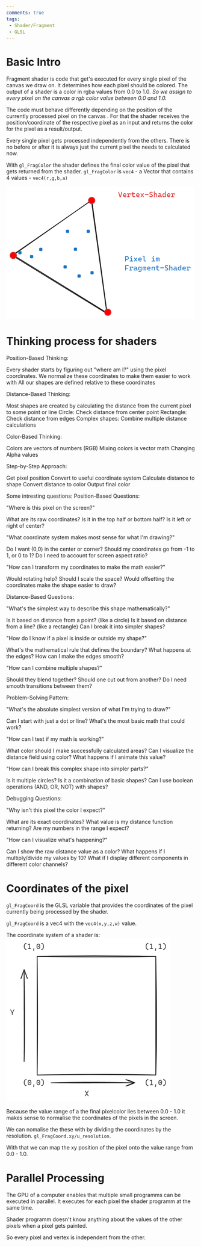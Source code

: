 ```yaml
---
comments: true
tags:
 - Shader/Fragment
 - GLSL
---
```

# Basic Intro

Fragment shader is code that get's executed for every single pixel of the canvas we draw on. It determines how each pixel should be colored.
The output of a shader is a color in rgba values from 0.0 to 1.0. *So we assign to every pixel on the canvas a rgb color value between 0.0 and 1.0.*

The code must behave differently depending on the position of the currently processed pixel on the canvas . 
For that the shader receives the position/coordinate of the respective pixel as an input and returns the color for the pixel as a result/output.

Every single pixel gets processed independently from the others. There is no before or after it is always just the current pixel the needs to calculated now.

With `gl_FragColor` the shader defines the final color value of the pixel that gets returned from the shader.
`gl_FragColor` is `vec4` - a Vector that contains 4 values - `vec4(r,g,b,a)`

![VertexFragmentShader](../img/VertexFragmentShader.png)

# Thinking process for shaders
Position-Based Thinking:

Every shader starts by figuring out "where am I?" using the pixel coordinates.
We normalize these coordinates to make them easier to work with
All our shapes are defined relative to these coordinates

Distance-Based Thinking:

Most shapes are created by calculating the distance from the current pixel to some point or line
Circle: Check distance from center point
Rectangle: Check distance from edges
Complex shapes: Combine multiple distance calculations

Color-Based Thinking:

Colors are vectors of numbers (RGB)
Mixing colors is vector math
Changing Alpha values

Step-by-Step Approach:

Get pixel position
Convert to useful coordinate system
Calculate distance to shape
Convert distance to color
Output final color

Some intresting questions:
Position-Based Questions:

"Where is this pixel on the screen?"

What are its raw coordinates?
Is it in the top half or bottom half?
Is it left or right of center?

"What coordinate system makes most sense for what I'm drawing?"

Do I want (0,0) in the center or corner?
Should my coordinates go from -1 to 1, or 0 to 1?
Do I need to account for screen aspect ratio?


"How can I transform my coordinates to make the math easier?"

Would rotating help?
Should I scale the space?
Would offsetting the coordinates make the shape easier to draw?



Distance-Based Questions:

"What's the simplest way to describe this shape mathematically?"

Is it based on distance from a point? (like a circle)
Is it based on distance from a line? (like a rectangle)
Can I break it into simpler shapes?


"How do I know if a pixel is inside or outside my shape?"

What's the mathematical rule that defines the boundary?
What happens at the edges?
How can I make the edges smooth?


"How can I combine multiple shapes?"

Should they blend together?
Should one cut out from another?
Do I need smooth transitions between them?



Problem-Solving Pattern:

"What's the absolute simplest version of what I'm trying to draw?"

Can I start with just a dot or line?
What's the most basic math that could work?


"How can I test if my math is working?"

What color should I make successfully calculated areas?
Can I visualize the distance field using color?
What happens if I animate this value?


"How can I break this complex shape into simpler parts?"

Is it multiple circles?
Is it a combination of basic shapes?
Can I use boolean operations (AND, OR, NOT) with shapes?

Debugging Questions:

"Why isn't this pixel the color I expect?"

What are its exact coordinates?
What value is my distance function returning?
Are my numbers in the range I expect?


"How can I visualize what's happening?"

Can I show the raw distance value as a color?
What happens if I multiply/divide my values by 10?
What if I display different components in different color channels?

# Coordinates of the pixel
`gl_FragCoord` is the GLSL variable that provides the coordinates of the pixel currently being processed by the shader.

`gl_FragCoord` is a vec4 with the `vec4(x,y,z,w)` value.

The coordinate system of a shader is: ![Fragment coordinate system](../img/FragCoordSystem.png)

Because the value range of a the final pixelcolor lies between 0.0 - 1.0 it makes sense to normalise the coordinates of the pixels in the screen. 

We can nomalise the these with by dividing the coordinates by the resolution.
`gl_FragCoord.xy/u_resolution`.

With that we can map the xy position of the pixel onto the value range from 0.0 - 1.0.

# Parallel Processing
The GPU of a computer enables that multiple small programms can be executed in parallel. It executes for each pixel the shader programm at the same time.

Shader programm doesn't know anything about the values of the other pixels when a pixel gets painted.

So every pixel and vertex is independent from the other.

